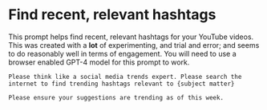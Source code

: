 # Find recent, relevant hashtags

This prompt helps find recent, relevant hashtags for your YouTube videos. This was created with a **lot** of 
experimenting, and trial and error; and seems to do reasonably well in terms of engagement. You will need to use
a browser enabled GPT-4 model for this prompt to work.

```textmate
Please think like a social media trends expert. Please search the internet to find trending hashtags relevant to {subject matter}

Please ensure your suggestions are trending as of this week.
```